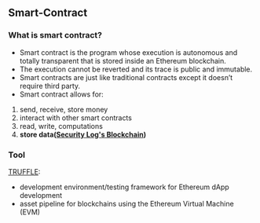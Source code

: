 Smart-Contract
---
### What is smart contract?
- Smart contract is the program whose execution is autonomous and totally transparent that is stored inside an Ethereum blockchain.
- The execution cannot be reverted and its trace is public and immutable.
- Smart contracts are just like traditional contracts except it doesn’t require third party.
- Smart contract allows for:
1. send, receive, store money
2. interact with other smart contracts
3. read, write, computations
4. **store data([Security Log's Blockchain](https://github.com/ashuantw/securitylogblockchain))**

### Tool
[TRUFFLE](https://trufflesuite.com/truffle/): 
- development environment/testing framework for Ethereum dApp development
- asset pipeline for blockchains using the Ethereum Virtual Machine (EVM)
